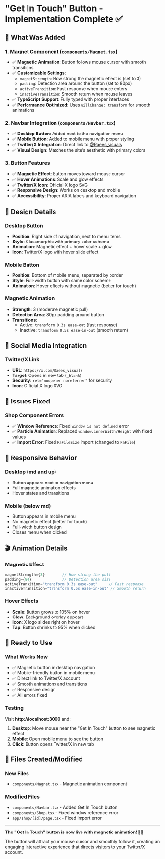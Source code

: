 # "Get In Touch" Button - Implementation Complete ✅

## 🎯 What Was Added

### 1. **Magnet Component** (`components/Magnet.tsx`)
- ✅ **Magnetic Animation**: Button follows mouse cursor with smooth transitions
- ✅ **Customizable Settings**:
  - `magnetStrength`: How strong the magnetic effect is (set to 3)
  - `padding`: Detection area around the button (set to 80px)
  - `activeTransition`: Fast response when mouse enters
  - `inactiveTransition`: Smooth return when mouse leaves
- ✅ **TypeScript Support**: Fully typed with proper interfaces
- ✅ **Performance Optimized**: Uses `willChange: transform` for smooth animations

### 2. **Navbar Integration** (`components/Navbar.tsx`)
- ✅ **Desktop Button**: Added next to the navigation menu
- ✅ **Mobile Button**: Added to mobile menu with proper styling
- ✅ **Twitter/X Integration**: Direct link to [@Raees_visuals](https://x.com/Raees_visuals)
- ✅ **Visual Design**: Matches the site's aesthetic with primary colors

### 3. **Button Features**
- ✅ **Magnetic Effect**: Button moves toward mouse cursor
- ✅ **Hover Animations**: Scale and glow effects
- ✅ **Twitter/X Icon**: Official X logo SVG
- ✅ **Responsive Design**: Works on desktop and mobile
- ✅ **Accessibility**: Proper ARIA labels and keyboard navigation

## 🎨 Design Details

### **Desktop Button**
- **Position**: Right side of navigation, next to menu items
- **Style**: Glassmorphic with primary color scheme
- **Animation**: Magnetic effect + hover scale + glow
- **Icon**: Twitter/X logo with hover slide effect

### **Mobile Button**
- **Position**: Bottom of mobile menu, separated by border
- **Style**: Full-width button with same color scheme
- **Animation**: Hover effects without magnetic (better for touch)

### **Magnetic Animation**
- **Strength**: 3 (moderate magnetic pull)
- **Detection Area**: 80px padding around button
- **Transitions**: 
  - Active: `transform 0.3s ease-out` (fast response)
  - Inactive: `transform 0.5s ease-in-out` (smooth return)

## 🔗 Social Media Integration

### **Twitter/X Link**
- **URL**: `https://x.com/Raees_visuals`
- **Target**: Opens in new tab (`_blank`)
- **Security**: `rel="noopener noreferrer"` for security
- **Icon**: Official X logo SVG

## 🐛 Issues Fixed

### **Shop Component Errors**
- ✅ **Window Reference**: Fixed `window is not defined` error
- ✅ **Particle Animation**: Replaced `window.innerWidth/Height` with fixed values
- ✅ **Import Error**: Fixed `FaFileSize` import (changed to `FaFile`)

## 📱 Responsive Behavior

### **Desktop (md and up)**
- Button appears next to navigation menu
- Full magnetic animation effects
- Hover states and transitions

### **Mobile (below md)**
- Button appears in mobile menu
- No magnetic effect (better for touch)
- Full-width button design
- Closes menu when clicked

## 🎬 Animation Details

### **Magnetic Effect**
```typescript
magnetStrength={3}        // How strong the pull
padding={80}              // Detection area size
activeTransition="transform 0.3s ease-out"     // Fast response
inactiveTransition="transform 0.5s ease-in-out" // Smooth return
```

### **Hover Effects**
- **Scale**: Button grows to 105% on hover
- **Glow**: Background overlay appears
- **Icon**: X logo slides right on hover
- **Tap**: Button shrinks to 95% when clicked

## 🚀 Ready to Use

### **What Works Now**
- ✅ Magnetic button in desktop navigation
- ✅ Mobile-friendly button in mobile menu
- ✅ Direct link to Twitter/X account
- ✅ Smooth animations and transitions
- ✅ Responsive design
- ✅ All errors fixed

### **Testing**
Visit **http://localhost:3000** and:
1. **Desktop**: Move mouse near the "Get In Touch" button to see magnetic effect
2. **Mobile**: Open mobile menu to see the button
3. **Click**: Button opens Twitter/X in new tab

## 📁 Files Created/Modified

### **New Files**
- `components/Magnet.tsx` - Magnetic animation component

### **Modified Files**
- `components/Navbar.tsx` - Added Get In Touch button
- `components/Shop.tsx` - Fixed window reference error
- `app/shop/[id]/page.tsx` - Fixed import error

---

**The "Get In Touch" button is now live with magnetic animation!** 🧲✨

The button will attract your mouse cursor and smoothly follow it, creating an engaging interactive experience that directs visitors to your Twitter/X account.
